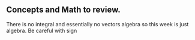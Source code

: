 ## Concepts and Math to review. 

There is no integral and essentially no vectors algebra so this week is just algebra. Be careful with sign